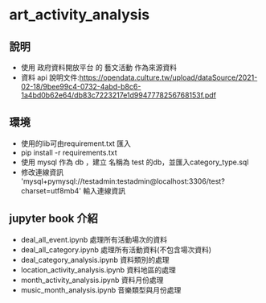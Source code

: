 # art_activity_analysis


## 說明
* 使用 政府資料開放平台 的 藝文活動  作為來源資料
*  資料 api 說明文件:https://opendata.culture.tw/upload/dataSource/2021-02-18/9bee99c4-0732-4abd-b8c6-1a4bd0b62e64/db83c7223217e1d9947778256768153f.pdf


## 環境
*  使用的lib可由requirement.txt 匯入
*  pip install -r requirements.txt 
*  使用 mysql 作為 db ，建立 名稱為 test 的db，並匯入category_type.sql 
*  修改連線資訊 'mysql+pymysql://testadmin:testadmin@localhost:3306/test?charset=utf8mb4'
輸入連線資訊

## jupyter book  介紹
* deal_all_event.ipynb 處理所有活動場次的資料
* deal_all_category.ipynb 處理所有活動資料(不包含場次資料)
* deal_category_analysis.ipynb 資料類別的處理
* location_activity_analysis.ipynb 資料地區的處理
* month_activity_analysis.ipynb  資料月份處理
* music_month_analysis.ipynb 音樂類型與月份處理
